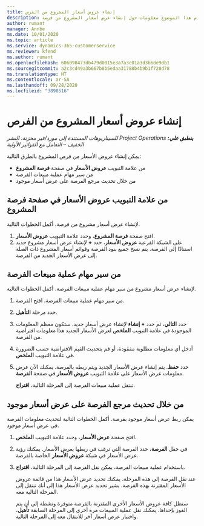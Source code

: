 ```yaml
---
title: إنشاء عروض أسعار المشروع من الفرص
description: يقدم هذا الموضوع معلومات حول إنشاء عرض أسعار المشروع من فرصة.
author: rumant
manager: Annbe
ms.date: 10/01/2020
ms.topic: article
ms.service: dynamics-365-customerservice
ms.reviewer: kfend
ms.author: rumant
ms.openlocfilehash: 606098473db479d0015e3a7a3c01a3d3b6de9db1
ms.sourcegitcommit: a2c3cd49a3b667b8b5edaa31788b4b9b1f728d78
ms.translationtype: HT
ms.contentlocale: ar-SA
ms.lasthandoff: 09/28/2020
ms.locfileid: "3898516"
---
```

# <a name="create-project-quotes-from-opportunities"></a>إنشاء عروض أسعار المشروع من الفرص

_**ينطبق علي:** ‏‫Project Operations للسيناريوهات المستندة إلى مورد/غير مخزنة‬، ‏‫النشر الخفيف – التعامل مع الفواتير الأولية‬_

يمكن إنشاء عروض الأسعار من فرص المشروع بالطرق التالية:

- من علامة التبويب **عروض الأسعار** في صفحة **فرصة المشروع**
- من سير مهام عملية مبيعات الفرصة
- من خلال تحديث مرجع الفرصة على عرض أسعار موجود

## <a name="from-the-quotes-tab-of-the-project-opportunity-page"></a>من علامة التبويب عروض الأسعار في صفحة فرصة المشروع

لإنشاء عرض أسعار مشروع من فرصة، أكمل الخطوات التالية.

1. افتح صفحة **فرصة المشروع**، وحدد علامة التبويب **عروض الأسعار**. 
2. على الشبكة الفرعية **عروض الأسعار**، حدد **+** لإنشاء عرض أسعار مشروع جديد استنادًا إلى الفرصة. يتم نسخ جميع بنود الفرصة وقوائم أسعار المشروع ذات الصلة إلى عرض الأسعار الجديد من الفرصة.

## <a name="from-the-opportunity-sales-process-flow"></a>من سير مهام عملية مبيعات الفرصة

لإنشاء عرض أسعار مشروع من سير مهام عملية مبيعات الفرصة‬، أكمل الخطوات التالية.

1. من سير مهام عملية مبيعات الفرصة‬، افتح الفرصة.
2. حدد مرحلة **التأهيل**. 
3. حدد **التالي**، ثم حدد **+ إنشاء** لإنشاء عرض أسعار جديد. ستكون معظم المعلومات الموجودة في علامة التبويب **الملخص** لعرض الأسعار الجديد هذا معلومات افتراضية من الفرصة. 
4. أدخل أي معلومات مطلوبة مفقودة، أو قم بتحديث القيم الافتراضية حسب الضرورة في علامة التبويب **الملخص**.
5. حدد **حفظ**. يتم إنشاء عرض الأسعار الجديد ويتم ربطه بالفرصة. يمكنك الآن عرض معلومات عرض الأسعار على علامة التبويب **عروض الأسعار** في صفحة **الفرصة**. 

   تنتقل عملية مبيعات الفرصة إلى المرحلة التالية، **اقتراح**.


## <a name="by-updating-the-opportunity-reference-on-an-existing-quote"></a>من خلال تحديث مرجع الفرصة على عرض أسعار موجود

يمكن ربط عرض أسعار موجود بفرصة. أكمل الخطوات التالية لتحديث معلومات الفرصة في عرض أسعار موجود.

1. افتح صفحة **عرض الأسعار**، وحدد علامة التبويب **الملخص**.
2. في حقل **الفرصة**، حدد الفرصة التي ترغب في ربطها بعرض الأسعار. يمكنك رؤية عرض الأسعار في شبكة **عروض الأسعار** الخاصة بالفرصة. 
3. باستخدام عملية مبيعات الفرصة، يمكن نقل الفرصة إلى المرحلة التالية، **اقتراح**. 

   عند نقل الفرصة إلى هذه المرحلة، يمكنك تحديد عرض الأسعار هذا من قائمة عروض الأسعار المقترنة بهذه الفرصة. يشير تحديد عرض الأسعار هذا إلى أنك تنتقل إلى المرحلة التالية معه.

   ستظل كافة عروض الأسعار الأخرى المقترنة بالفرصة متوفرة ونشطة إلى أن يتم الفوز بإحداها. يمكنك نقل عملية المبيعات مره أخرى إلى المرحلة السابقة **تأهيل**، واختيار عرض أسعار آخر للانتقال معه إلى المرحلة التالية.
